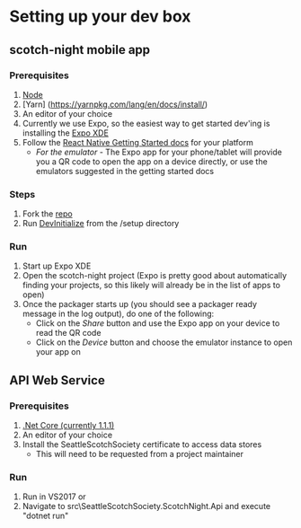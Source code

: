 # Setting up your dev box

## scotch-night mobile app

### Prerequisites
1. [Node](https://nodejs.org/en/)
2. [Yarn] (https://yarnpkg.com/lang/en/docs/install/)
3. An editor of your choice
4. Currently we use Expo, so the easiest way to get started dev'ing is installing the [Expo XDE](https://github.com/expo/xde)
5. Follow the [React Native Getting Started docs](https://facebook.github.io/react-native/docs/getting-started.html) for your platform
    * *For the emulator* - The Expo app for your phone/tablet will provide you a QR code to open the app on a device directly, or use the emulators suggested in the getting started docs

### Steps

1. Fork the [repo](https://help.github.com/articles/fork-a-repo/)
2. Run [DevInitialize](../setup/DevInitialize.ps1) from the /setup directory


### Run

1. Start up Expo XDE
2. Open the scotch-night project (Expo is pretty good about automatically finding your projects, so this likely will already be in the list of apps to open)
3. Once the packager starts up (you should see a packager ready message in the log output), do one of the following:
    * Click on the *Share* button and use the Expo app on your device to read the QR code
    * Click on the *Device* button and choose the emulator instance to open your app on

## API Web Service

### Prerequisites

1. [.Net Core (currently 1.1.1)](https://www.microsoft.com/net/download/core)
2. An editor of your choice
3. Install the SeattleScotchSociety certificate to access data stores
    * This will need to be requested from a project maintainer

### Run

1. Run in VS2017 or
2. Navigate to src\SeattleScotchSociety.ScotchNight.Api and execute "dotnet run"

